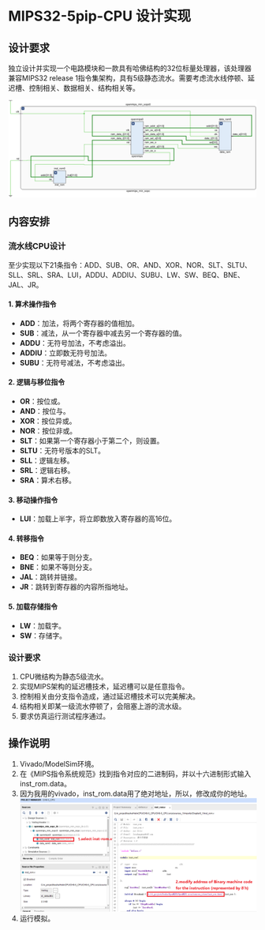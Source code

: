 # MIPS32-5pip-CPU 设计实现

## 设计要求

独立设计并实现一个电路模块和一款具有哈佛结构的32位标量处理器，该处理器兼容MIPS32 release 1指令集架构，具有5级静态流水。需要考虑流水线停顿、延迟槽、控制相关、数据相关、结构相关等。

![电路模块图](img/CH9-5_dianlu.png)

## 内容安排

### 流水线CPU设计

至少实现以下21条指令：ADD、SUB、OR、AND、XOR、NOR、SLT、SLTU、SLL、SRL、SRA、LUI，ADDU、ADDIU、SUBU、LW、SW、BEQ、BNE、JAL、JR。

#### 1. 算术操作指令
- **ADD**：加法，将两个寄存器的值相加。
- **SUB**：减法，从一个寄存器中减去另一个寄存器的值。
- **ADDU**：无符号加法，不考虑溢出。
- **ADDIU**：立即数无符号加法。
- **SUBU**：无符号减法，不考虑溢出。

#### 2. 逻辑与移位指令
- **OR**：按位或。
- **AND**：按位与。
- **XOR**：按位异或。
- **NOR**：按位非或。
- **SLT**：如果第一个寄存器小于第二个，则设置。
- **SLTU**：无符号版本的SLT。
- **SLL**：逻辑左移。
- **SRL**：逻辑右移。
- **SRA**：算术右移。

#### 3. 移动操作指令
- **LUI**：加载上半字，将立即数放入寄存器的高16位。

#### 4. 转移指令
- **BEQ**：如果等于则分支。
- **BNE**：如果不等则分支。
- **JAL**：跳转并链接。
- **JR**：跳转到寄存器的内容所指地址。

#### 5. 加载存储指令
- **LW**：加载字。
- **SW**：存储字。

### 设计要求
1. CPU微结构为静态5级流水。
2. 实现MIPS架构的延迟槽技术，延迟槽可以是任意指令。
3. 控制相关由分支指令造成，通过延迟槽技术可以完美解决。
4. 结构相关即某一级流水停顿了，会阻塞上游的流水级。
5. 要求仿真运行测试程序通过。

## 操作说明
1. Vivado/ModelSim环境。
2. 在《MIPS指令系统规范》找到指令对应的二进制码，并以十六进制形式输入inst_rom.data。
3. 因为我用的vivado，inst_rom.data用了绝对地址，所以，修改成你的地址。
![修改地址](img/CH4&9-5_caozuo.png)
4. 运行模拟。
